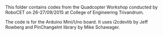 This folder contains codes from the Quadcopter Workshop conducted by RoboCET on 26-27/09/2015 at College of Engineering Trivandrum.

The code is for the Arduino Mini/Uno board. It uses i2cdevlib by Jeff Rowberg and PinChangeInt library by Mike Schawager.
